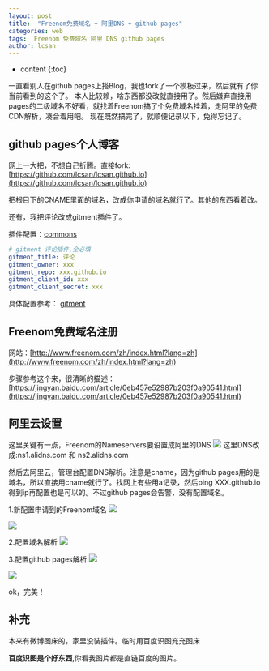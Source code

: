 ```yaml
---
layout: post
title:  "Freenom免费域名 + 阿里DNS + github pages"
categories: web
tags:  Freenom 免费域名 阿里 DNS github pages
author: lcsan
---
```


* content
{:toc}

一直看别人在github pages上搭Blog，我也fork了一个模板过来，然后就有了你当前看到的这个了。
本人比较赖，啥东西都没改就直接用了。然后嫌弃直接用pages的二级域名不好看，就找着Freenom搞了个免费域名挂着，走阿里的免费CDN解析，凑合着用吧。
现在既然搞完了，就顺便记录以下，免得忘记了。

## github pages个人博客

网上一大把，不想自己折腾。直接fork:[https://github.com/lcsan/lcsan.github.io](https://github.com/lcsan/lcsan.github.io)

把根目下的CNAME里面的域名，改成你申请的域名就行了。其他的东西看着改。

还有，我把评论改成gitment插件了。

插件配置：[commons](https://github.com/lcsan/lcsan.github.io/blob/master/_includes/comments.html)
```yaml
# gitment 评论插件,全必填
gitment_title: 评论
gitment_owner: xxx
gitment_repo: xxx.github.io
gitment_client_id: xxx
gitment_client_secret: xxx
```
具体配置参考：
[gitment](https://imsun.net/posts/gitment-introduction/)

## Freenom免费域名注册
网站：[http://www.freenom.com/zh/index.html?lang=zh](http://www.freenom.com/zh/index.html?lang=zh)

步骤参考这个来，很清晰的描述：
[https://jingyan.baidu.com/article/0eb457e52987b203f0a90541.html](https://jingyan.baidu.com/article/0eb457e52987b203f0a90541.html)

## 阿里云设置
这里关键有一点，Freenom的Nameservers要设置成阿里的DNS
![](http://c.hiphotos.baidu.com/image/%70%69%63/item/72f082025aafa40fb93708bba764034f79f019e7.jpg)
这里DNS改成:ns1.alidns.com 和 ns2.alidns.com

然后去阿里云，管理台配置DNS解析。注意是cname，因为github pages用的是域名，所以直接用cname就行了。找网上有些用a记录，然后ping XXX.github.io得到ip再配置也是可以的。不过github pages会告警，没有配置域名。

1.新配置申请到的Freenom域名
![](http://f.hiphotos.baidu.com/image/%70%69%63/item/d4628535e5dde7111d268690abefce1b9c1661e4.jpg)

![](http://b.hiphotos.baidu.com/image/%70%69%63/item/bd315c6034a85edf2c6d3b4545540923dc5475f7.jpg)

2.配置域名解析
![](http://c.hiphotos.baidu.com/image/%70%69%63/item/3801213fb80e7becd6dcc787232eb9389b506b56.jpg)

3.配置github pages解析
![](http://a.hiphotos.baidu.com/image/%70%69%63/item/03087bf40ad162d9da6fa67a1ddfa9ec8b13cdd7.jpg)

![](http://f.hiphotos.baidu.com/image/%70%69%63/item/aa18972bd40735fa03658adf92510fb30f24083b.jpg)

ok，完美！

## 补充

本来有微博图床的，家里没装插件。临时用百度识图充充图床

**百度识图是个好东西**,你看我图片都是直链百度的图片。
